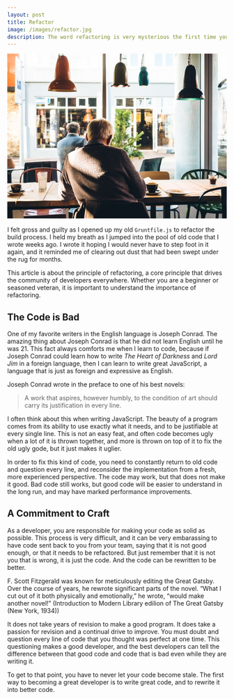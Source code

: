 ```yaml
---
layout: post
title: Refactor
image: /images/refactor.jpg
description: The word refactoring is very mysterious the first time you hear it. This article goes over why refactoring is such an important idea in programming, and why you should be doing it every day.
---
```


![](/images/refactor.jpg)

I felt gross and guilty as I opened up my old `Gruntfile.js` to refactor the build process. I held my breath as I jumped into the pool of old code that I wrote weeks ago. I wrote it hoping I would never have to step foot in it again, and it reminded me of clearing out dust that had been swept under the rug for months.

This article is about the principle of refactoring, a core principle that drives the community of developers everywhere. Whether you are a beginner or seasoned veteran, it is important to understand the importance of refactoring.

## The Code is Bad

One of my favorite writers in the English language is Joseph Conrad. The amazing thing about Joseph Conrad is that he did not learn English until he was 21. This fact always comforts me when I learn to code, because if Joseph Conrad could learn how to write *The Heart of Darkness* and *Lord Jim* in a foreign language, then I can learn to write great JavaScript, a language that is just as foreign and expressive as English.

Joseph Conrad wrote in the preface to one of his best novels:

>A work that aspires, however humbly, to the condition of art should carry its justification in every line.

I often think about this when writing JavaScript. The beauty of a program comes from its ability to use exactly what it needs, and to be justifiable at every single line. This is not an easy feat, and often code becomes ugly when a lot of it is thrown together, and more is thrown on top of it to fix the old ugly gode, but it just makes it uglier.

In order to fix this kind of code, you need to constantly return to old code and question every line, and reconsider the implementation from a fresh, more experienced perspective. The code may work, but that does not make it good. Bad code still works, but good code will be easier to understand in the long run, and may have marked performance improvements.

## A Commitment to Craft

As a developer, you are responsible for making your code as solid as possible. This process is very difficult, and it can be very embarassing to have code sent back to you from your team, saying that it is not good enough, or that it needs to be refactored. But just remember that it is not you that is wrong, it is just the code. And the code can be rewritten to be better.

F. Scott Fitzgerald was known for meticulously editing the Great Gatsby. Over the course of years, he rewrote significant parts of the novel. “What I cut out of it both physically and emotionally,” he wrote, “would make another novel!” (Introduction to Modern Library edilion of The Great Gatsby (New York, 1934))

It does not take years of revision to make a good program. It does take a passion for revision and a continual drive to improve. You must doubt and question every line of code that you thought was perfect at one time. This questioning makes a good developer, and the best developers can tell the difference between that good code and code that is bad even while they are writing it.

To get to that point, you have to never let your code become stale. The first way to becoming a great developer is to write great code, and to rewrite it into better code.